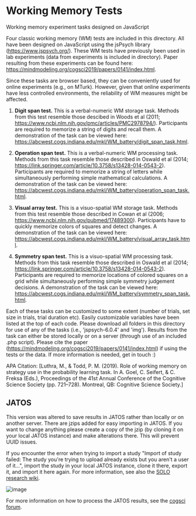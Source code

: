 # Working Memory Tests
Working memory experiment tasks designed on JavaScript

Four classic working memory (WM) tests are included in this directory. All have been designed on JavaScript using the jsPsych library (https://www.jspsych.org/). These WM tests have previously been used in lab experiments (data from experiments is included in directory). Paper resulting from these experiments can be found here: https://mindmodeling.org/cogsci2019/papers/0141/index.html.

Since these tasks are browser based, they can be conveniently used for online experiments (e.g., on MTurk). However, given that online experiments have less controlled environments, the reliability of WM measures might be affected.

1) **Digit span test.** This is a verbal-numeric WM storage task. Methods from this test resemble those descibed in Woods et al (2011; https://www.ncbi.nlm.nih.gov/pmc/articles/PMC2978794/). Participants are required to memorize a string of digits and recall them. A demonstration of the task can be viewed here: https://abcwest.cogs.indiana.edu/mkl/WM_battery/digit_span_task.html.

2) **Operation span test.** This is a verbal-numeric WM processing task. Methods from this task resemble those described in Oswald et al (2014; https://link.springer.com/article/10.3758/s13428-014-0543-2). Participants are required to memorize a string of letters while simultaneously performing simple mathematical calculations. A demonstration of the task can be viewed here: https://abcwest.cogs.indiana.edu/mkl/WM_battery/operation_span_task.html.

3) **Visual array test.** This is a visuo-spatial WM storage task. Methods from this test resemble those described in Cowan et al (2006; https://www.ncbi.nlm.nih.gov/pubmed/17489300). Participants have to quickly memorize colors of squares and detect changes. A demonstration of the task can be viewed here: https://abcwest.cogs.indiana.edu/mkl/WM_battery/visual_array_task.html.

4) **Symmetry span test.** This is a visuo-spatial WM processing task. Methods from this task resemble those described in Oswald et al (2014; https://link.springer.com/article/10.3758/s13428-014-0543-2). Participants are required to memorize locations of colored squares on a grid while simultaneously performing simple symmetry judgement decisions. A demonstration of the task can be viewed here: https://abcwest.cogs.indiana.edu/mkl/WM_battery/symmetry_span_task.html.


Each of these tasks can be customized to some extent (number of trials, set size in trials, trial duration etc). Easily customizable variables have been listed at the top of each code. Please download all folders in this directory for use of any of the tasks (i.e., 'jspsych-6.0.4' and 'img'). Results from the task can either be stored locally or on a server (through use of an included .php script). Please cite the paper (https://mindmodeling.org/cogsci2019/papers/0141/index.html) if using the tests or the data. If more information is needed, get in touch :)

APA Citation: [Luthra, M., & Todd, P. M. (2019). Role of working memory on strategy use in the probability learning task. In A. Goel, C. Seifert, & C. Freksa (Eds.), Proceedings of the 41st Annual Conference of the Cognitive Science Society (pp. 721–728). Montreal, QB: Cognitive Science Society.]

## JATOS
This version was altered to save results in JATOS rather than locally or on another server. There are jzips added for easy importing in JATOS. If you want to change anything please create a copy of the jzip (by cloning it on your local JATOS instance) and make alterations there. This will prevent UUID issues.

If you encounter the error when trying to import a study "Import of study failed: The study you're trying to upload already exists but you aren't a user of it...", import the study in your local JATOS instance, clone it there, export it, and import it here again. For more information, see also the [SOLO research wiki](https://researchwiki.solo.universiteitleiden.nl/xwiki/wiki/researchwiki.solo.universiteitleiden.nl/view/Online%20Research/JATOS/).

![image](https://github.com/user-attachments/assets/bdce255e-5537-47f5-8e57-296817a24820)

For more information on how to process the JATOS results, see the [cogsci forum](https://forum.cogsci.nl/discussion/8257/problem-with-jatos-result-conversion).
